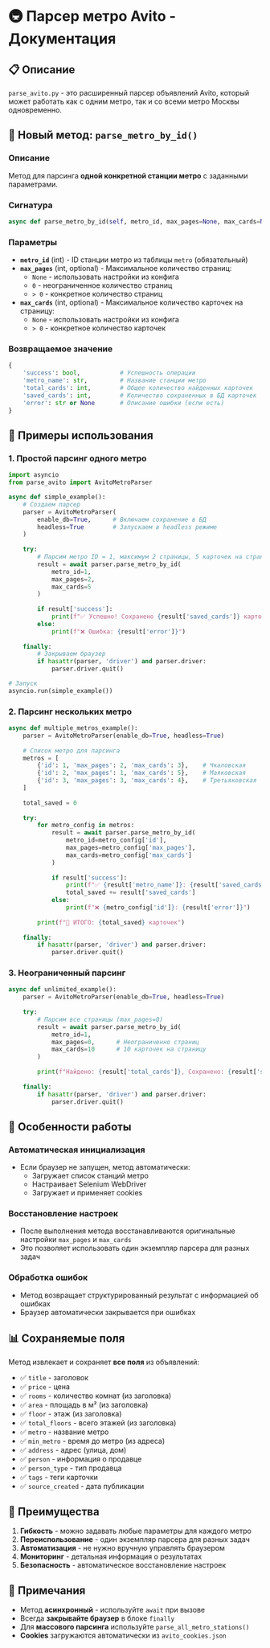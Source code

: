 # 🚇 Парсер метро Avito - Документация

## 📋 Описание

`parse_avito.py` - это расширенный парсер объявлений Avito, который может работать как с одним метро, так и со всеми метро Москвы одновременно.

## 🎯 Новый метод: `parse_metro_by_id()`

### Описание
Метод для парсинга **одной конкретной станции метро** с заданными параметрами.

### Сигнатура
```python
async def parse_metro_by_id(self, metro_id, max_pages=None, max_cards=None):
```

### Параметры
- **`metro_id`** (int) - ID станции метро из таблицы `metro` (обязательный)
- **`max_pages`** (int, optional) - Максимальное количество страниц:
  - `None` - использовать настройки из конфига
  - `0` - неограниченное количество страниц
  - `> 0` - конкретное количество страниц
- **`max_cards`** (int, optional) - Максимальное количество карточек на страницу:
  - `None` - использовать настройки из конфига
  - `> 0` - конкретное количество карточек

### Возвращаемое значение
```python
{
    'success': bool,           # Успешность операции
    'metro_name': str,         # Название станции метро
    'total_cards': int,        # Общее количество найденных карточек
    'saved_cards': int,        # Количество сохраненных в БД карточек
    'error': str or None       # Описание ошибки (если есть)
}
```

## 🚀 Примеры использования

### 1. Простой парсинг одного метро

```python
import asyncio
from parse_avito import AvitoMetroParser

async def simple_example():
    # Создаем парсер
    parser = AvitoMetroParser(
        enable_db=True,      # Включаем сохранение в БД
        headless=True        # Запускаем в headless режиме
    )
    
    try:
        # Парсим метро ID = 1, максимум 2 страницы, 5 карточек на страницу
        result = await parser.parse_metro_by_id(
            metro_id=1,
            max_pages=2,
            max_cards=5
        )
        
        if result['success']:
            print(f"✅ Успешно! Сохранено {result['saved_cards']} карточек")
        else:
            print(f"❌ Ошибка: {result['error']}")
            
    finally:
        # Закрываем браузер
        if hasattr(parser, 'driver') and parser.driver:
            parser.driver.quit()

# Запуск
asyncio.run(simple_example())
```

### 2. Парсинг нескольких метро

```python
async def multiple_metros_example():
    parser = AvitoMetroParser(enable_db=True, headless=True)
    
    # Список метро для парсинга
    metros = [
        {'id': 1, 'max_pages': 2, 'max_cards': 3},    # Чкаловская
        {'id': 2, 'max_pages': 1, 'max_cards': 5},    # Маяковская
        {'id': 3, 'max_pages': 3, 'max_cards': 4},    # Третьяковская
    ]
    
    total_saved = 0
    
    try:
        for metro_config in metros:
            result = await parser.parse_metro_by_id(
                metro_id=metro_config['id'],
                max_pages=metro_config['max_pages'],
                max_cards=metro_config['max_cards']
            )
            
            if result['success']:
                print(f"✅ {result['metro_name']}: {result['saved_cards']} карточек")
                total_saved += result['saved_cards']
            else:
                print(f"❌ {metro_config['id']}: {result['error']}")
        
        print(f"🎉 ИТОГО: {total_saved} карточек")
        
    finally:
        if hasattr(parser, 'driver') and parser.driver:
            parser.driver.quit()
```

### 3. Неограниченный парсинг

```python
async def unlimited_example():
    parser = AvitoMetroParser(enable_db=True, headless=True)
    
    try:
        # Парсим все страницы (max_pages=0)
        result = await parser.parse_metro_by_id(
            metro_id=1,
            max_pages=0,      # Неограниченно страниц
            max_cards=10      # 10 карточек на страницу
        )
        
        print(f"Найдено: {result['total_cards']}, Сохранено: {result['saved_cards']}")
        
    finally:
        if hasattr(parser, 'driver') and parser.driver:
            parser.driver.quit()
```

## 🔧 Особенности работы

### Автоматическая инициализация
- Если браузер не запущен, метод автоматически:
  - Загружает список станций метро
  - Настраивает Selenium WebDriver
  - Загружает и применяет cookies

### Восстановление настроек
- После выполнения метода восстанавливаются оригинальные настройки `max_pages` и `max_cards`
- Это позволяет использовать один экземпляр парсера для разных задач

### Обработка ошибок
- Метод возвращает структурированный результат с информацией об ошибках
- Браузер автоматически закрывается при ошибках

## 📊 Сохраняемые поля

Метод извлекает и сохраняет **все поля** из объявлений:

- ✅ `title` - заголовок
- ✅ `price` - цена
- ✅ `rooms` - количество комнат (из заголовка)
- ✅ `area` - площадь в м² (из заголовка)
- ✅ `floor` - этаж (из заголовка)
- ✅ `total_floors` - всего этажей (из заголовка)
- ✅ `metro` - название метро
- ✅ `min_metro` - время до метро (из адреса)
- ✅ `address` - адрес (улица, дом)
- ✅ `person` - информация о продавце
- ✅ `person_type` - тип продавца
- ✅ `tags` - теги карточки
- ✅ `source_created` - дата публикации

## 🎯 Преимущества

1. **Гибкость** - можно задавать любые параметры для каждого метро
2. **Переиспользование** - один экземпляр парсера для разных задач
3. **Автоматизация** - не нужно вручную управлять браузером
4. **Мониторинг** - детальная информация о результатах
5. **Безопасность** - автоматическое восстановление настроек

## 📝 Примечания

- Метод **асинхронный** - используйте `await` при вызове
- Всегда **закрывайте браузер** в блоке `finally`
- Для **массового парсинга** используйте `parse_all_metro_stations()`
- **Cookies** загружаются автоматически из `avito_cookies.json`
